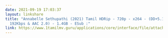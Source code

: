 ```yaml
---
date: 2021-09-19 17:03:37
layout: linkshare
title: "Annabelle Sethupathi (2021) Tamil HDRip - 720p - x264 - (DD+5.1 -
  192Kbps & AAC 2.0) - 1.4GB - ESub :"
link: https://www.1tamilmv.guru/applications/core/interface/file/attachment.php?id=82454&key=05f4afb4df4d80fd8181753909d72047
---
```

